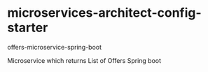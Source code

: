 # microservices-architect-config-starter

offers-microservice-spring-boot

Microservice which returns List of Offers
Spring boot  
